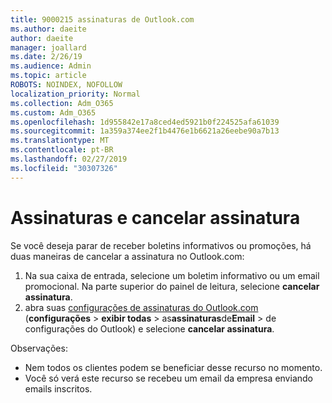 ```yaml
---
title: 9000215 assinaturas de Outlook.com
ms.author: daeite
author: daeite
manager: joallard
ms.date: 2/26/19
ms.audience: Admin
ms.topic: article
ROBOTS: NOINDEX, NOFOLLOW
localization_priority: Normal
ms.collection: Adm_O365
ms.custom: Adm_O365
ms.openlocfilehash: 1d955842e17a8ced4ed5921b0f224525afa61039
ms.sourcegitcommit: 1a359a374ee2f1b4476e1b6621a26eebe90a7b13
ms.translationtype: MT
ms.contentlocale: pt-BR
ms.lasthandoff: 02/27/2019
ms.locfileid: "30307326"
---
```

# <a name="subscriptions-and-unsubscribing"></a>Assinaturas e cancelar assinatura

Se você deseja parar de receber boletins informativos ou promoções, há duas maneiras de cancelar a assinatura no Outlook.com:

1. Na sua caixa de entrada, selecione um boletim informativo ou um email promocional. Na parte superior do painel de leitura, selecione **cancelar assinatura**.
2. abra suas [configurações de assinaturas do Outlook.com](https://outlook.live.com/mail/options/mail/brandsSubscriptions) (**configurações** > **exibir todas** > as**assinaturas**de**Email** > de configurações do Outlook) e selecione **cancelar assinatura**.

Observações:

- Nem todos os clientes podem se beneficiar desse recurso no momento.
- Você só verá este recurso se recebeu um email da empresa enviando emails inscritos.